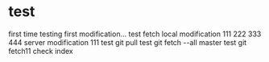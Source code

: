 # test
first time testing
first modification...
test fetch
local modification 111 222 333 444
server modification 111
test git pull
test git fetch --all master
test git fetch11
check index
